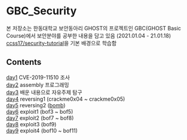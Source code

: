 # GBC_Security

본 저장소는 한동대학교 보안동아리 GHOST의 프로젝트인 GBC(GHOST Basic Course)에서 보안분야를 공부한 내용을 담고 있음 (2021.01.04 - 21.01.18)  
[ccss17/security-tutorial](https://github.com/ccss17/security-tutorial)을 기본 배경으로 학습함

## Contents
[day1](./day1/) CVE-2019-11510 조사  
[day2](./day2/) assembly 프로그래밍  
[day3](./day3/) 배운 내용으로 자유주제 탐구  
[day4](./day4/) reversing1 (crackme0x04 ~ crackme0x05)  
[day5](./day5/) reversing2 ([bomb](http://security.cs.rpi.edu/courses/binexp-spring2015/lectures/3/bombs.zip))  
[day6](./day6/) exploit1 (bof3 ~ bof5)  
[day7](./day7/) exploit2 (bof7 ~ bof8)  
[day8](./day8/) exploit3 (bof9)  
[day9](./day9/) exploit4 (bof10 ~ bof11)
